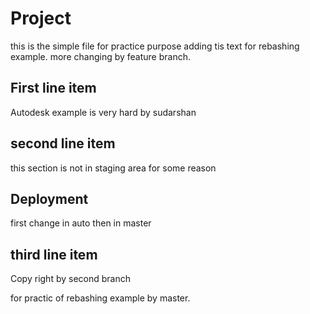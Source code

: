 # Project

this is the simple file 
for practice purpose adding tis text for rebashing example. more changing by feature branch.

## First line item

Autodesk example is 
very hard by sudarshan

## second line item

this section is not in staging area for some 
reason

## Deployment
first change in auto then in master
## third line item

Copy right by second branch

for practic of rebashing example by master.